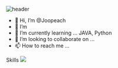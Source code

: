 ![header](https://capsule-render.vercel.app/api?type=waving&color=auto&height=250&section=header&text=Hello&desc=I'm%20Chan%20Joo%20Lee.&fontSize=70&fontAlignY=70&descSize=20&descAlign=20&descAlignY=70)

- 👋 Hi, I’m @Joopeach
- 👀 I’m
- 🌱 I’m currently learning ... JAVA, Python
- 💞️ I’m looking to collaborate on ...
- 📫 How to reach me ...

<!---
Joopeach/Joopeach is a ✨ special ✨ repository because its `README.md` (this file) appears on your GitHub profile.
You can click the Preview link to take a look at your changes.
--->

Skills
 <img src="https://img.shields.io/badge/Eclipse IDE-2C2255?style=plastic&logo=Eclipse&logoColor=white"/>
